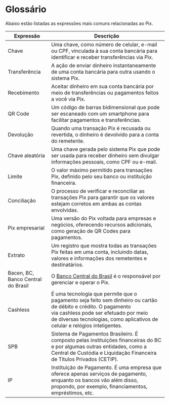 # Glossário

Abaixo estão listadas as expressões mais comuns relacionadas ao Pix. 

| Expressão | Descrição |
| ----------- | ----------- |
| Chave | Uma chave, como número de celular, e-mail ou CPF, vinculada à sua conta bancária para identificar e receber transferências via Pix. |
| Transferência | A ação de enviar dinheiro instantaneamente de uma conta bancária para outra usando o sistema Pix. |
| Recebimento | Aceitar dinheiro em sua conta bancária por meio de transferências ou pagamentos feitos a você via Pix. |
| QR Code | Um código de barras bidimensional que pode ser escaneado com um smartphone para facilitar pagamentos e transferências. |
| Devolução | Quando uma transação Pix é recusada ou revertida, o dinheiro é devolvido para a conta do remetente. |
| Chave aleatória | Uma chave gerada pelo sistema Pix que pode ser usada para receber dinheiro sem divulgar informações pessoais, como CPF ou e-mail. |
| Limite | O valor máximo permitido para transações Pix, definido pelo seu banco ou instituição financeira. |
| Conciliação | O processo de verificar e reconciliar as transações Pix para garantir que os valores estejam corretos em ambas as contas envolvidas. |
| Pix empresarial | Uma versão do Pix voltada para empresas e negócios, oferecendo recursos adicionais, como geração de QR Codes para pagamentos. |
| Extrato | Um registro que mostra todas as transações Pix feitas em uma conta, incluindo datas, valores e informações dos remetentes e destinatários. |
| Bacen, BC, Banco Central do Brasil | O [Banco Central do Brasil](https://www.bcb.gov.br/estabilidadefinanceira/pix) é o responsável por gerenciar e operar o Pix. |
| Cashless | É uma tecnologia que permite que o pagamento seja feito sem dinheiro ou cartão de débito e crédito. O pagamento via cashless pode ser efetuado por meio de diversas tecnologias, como aplicativos de celular e relógios inteligentes. |
| SPB | Sistema de Pagamentos Brasileiro. É composto pelas instituições financeiras do BC e por algumas outras entidades, como a Central de Custódia e Liquidação Financeira de Títulos Privados (CETIP). |
| IP | Instituição de Pagamento. É uma empresa que oferece apenas serviços de pagamento, enquanto os bancos vão além disso, propondo, por exemplo, financiamentos, empréstimos, etc. |
